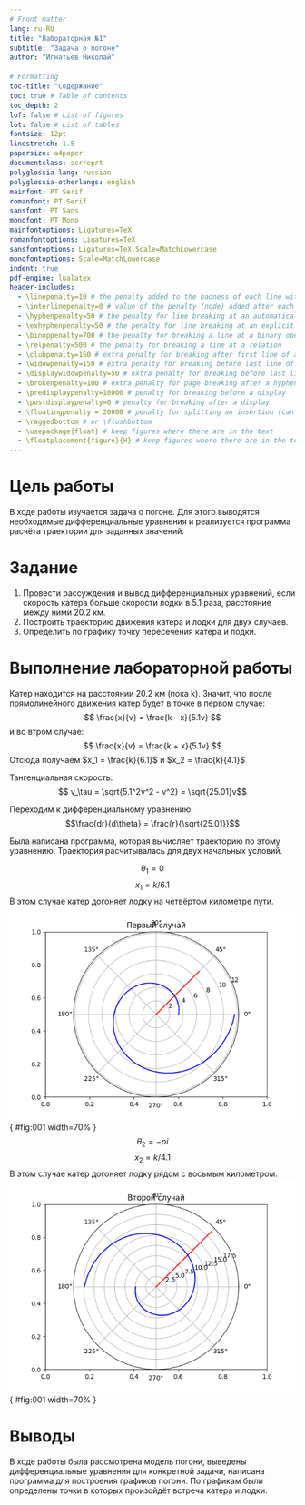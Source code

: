 ```yaml
---
# Front matter
lang: ru-RU
title: "Лабораторная №1"
subtitle: "Задача о погоне"
author: "Игнатьев Николай"

# Formatting
toc-title: "Содержание"
toc: true # Table of contents
toc_depth: 2
lof: false # List of figures
lot: false # List of tables
fontsize: 12pt
linestretch: 1.5
papersize: a4paper
documentclass: scrreprt
polyglossia-lang: russian
polyglossia-otherlangs: english
mainfont: PT Serif
romanfont: PT Serif
sansfont: PT Sans
monofont: PT Mono
mainfontoptions: Ligatures=TeX
romanfontoptions: Ligatures=TeX
sansfontoptions: Ligatures=TeX,Scale=MatchLowercase
monofontoptions: Scale=MatchLowercase
indent: true
pdf-engine: lualatex
header-includes:
  - \linepenalty=10 # the penalty added to the badness of each line within a paragraph (no associated penalty node) Increasing the value makes tex try to have fewer lines in the paragraph.
  - \interlinepenalty=0 # value of the penalty (node) added after each line of a paragraph.
  - \hyphenpenalty=50 # the penalty for line breaking at an automatically inserted hyphen
  - \exhyphenpenalty=50 # the penalty for line breaking at an explicit hyphen
  - \binoppenalty=700 # the penalty for breaking a line at a binary operator
  - \relpenalty=500 # the penalty for breaking a line at a relation
  - \clubpenalty=150 # extra penalty for breaking after first line of a paragraph
  - \widowpenalty=150 # extra penalty for breaking before last line of a paragraph
  - \displaywidowpenalty=50 # extra penalty for breaking before last line before a display math
  - \brokenpenalty=100 # extra penalty for page breaking after a hyphenated line
  - \predisplaypenalty=10000 # penalty for breaking before a display
  - \postdisplaypenalty=0 # penalty for breaking after a display
  - \floatingpenalty = 20000 # penalty for splitting an insertion (can only be split footnote in standard LaTeX)
  - \raggedbottom # or \flushbottom
  - \usepackage{float} # keep figures where there are in the text
  - \floatplacement{figure}{H} # keep figures where there are in the text
---
```


# Цель работы

В ходе работы изучается задача о погоне. Для этого выводятся необходимые дифференциальные уравнения и реализуется 
программа расчёта траектории для заданных значений.

# Задание

1. Провести рассуждения и вывод дифференциальных уравнений, если скорость катера больше скорости лодки в 5.1 раза, расстояние между ними 20.2 км.
1. Построить траекторию движения катера и лодки для двух случаев.
1. Определить по графику точку пересечения катера и лодки.


# Выполнение лабораторной работы

Катер находится на расстоянии 20.2 км (пока k). Значит, что после прямолинейного движения катер будет в точке в первом случае: $$ \frac{x}{v} = \frac{k - x}{5.1v} $$ и во втром случае: $$ \frac{x}{v} = \frac{k + x}{5.1v} $$ Отсюда получаем $x_1 = \frac{k}{6.1}$ и $x_2 = \frac{k}{4.1}$

Тангенциальная скорость: $$ v_\tau = \sqrt{5.1^2v^2 - v^2} = \sqrt{25.01}v$$

Переходим к дифференциальному уравнению: $$\frac{dr}{d\theta} = \frac{r}{\sqrt{25.01}}$$

Была написана программа, которая вычисляет траекторию по этому уравнению. Траектория расчитывалась для двух начальных условий.

$$\theta_1 = 0$$ $$x_1 = k / 6.1$$ В этом случае катер догоняет лодку на четвёртом километре пути.
![График 1](../source/lab01_plt1.png){ #fig:001 width=70% }
$$\theta_2 = -pi$$ $$x_2 = k / 4.1 $$ В этом случае катер догоняет лодку рядом с восьмым километром.
![!График 2](../source/lab01_plt2.png){ #fig:001 width=70% }

# Выводы

В ходе работы была рассмотрена модель погони, выведены дифференциальные уравнения для конкретной задачи, написана 
программа для построения графиков погони. По графикам были определены точки в которых произойдёт встреча катера и лодки.

